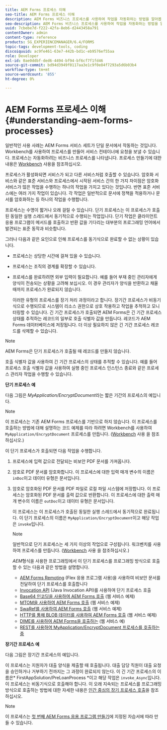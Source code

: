 ```yaml
---
title: AEM Forms 프로세스 이해
seo-title: AEM Forms 프로세스 이해
description: AEM Forms 비즈니스 프로세스를 사용하여 작업을 자동화하는 방법을 알아봅니다. 다른 서비스처럼 호출할 수 있도록 프로세스를 활성화하여 서비스를 만듭니다. 프로세스는 수명이 짧거나 오래 걸릴 수 있습니다.
seo-description: AEM Forms 비즈니스 프로세스를 사용하여 작업을 자동화하는 방법을 알아봅니다. 다른 서비스처럼 호출할 수 있도록 프로세스를 활성화하여 서비스를 만듭니다. 프로세스는 수명이 짧거나 오래 걸릴 수 있습니다.
uuid: 7cbebe7d-f222-42fa-8eb6-d2443458a791
contentOwner: admin
content-type: reference
products: SG_EXPERIENCEMANAGER/6.4/FORMS
topic-tags: development-tools, coding
discoiquuid: ac9fe461-63e7-442b-bd1c-eb9576ef55aa
role: Developer
exl-id: 0ae0ddbf-ded6-4494-bf94-bf6cf7f1fd46
source-git-commit: bd94d3949f0117aa3e1c9f0e84f7293a5d6b03b4
workflow-type: tm+mt
source-wordcount: '855'
ht-degree: 0%

---
```


# AEM Forms 프로세스 이해 {#understanding-aem-forms-processes}

일반적인 사용 사례는 AEM Forms 서비스 세트가 단일 문서에서 작동하는 것입니다. Workbench를 사용하여 프로세스를 만들어 서비스 컨테이너에 요청을 보낼 수 있습니다. 프로세스는 자동화하려는 비즈니스 프로세스를 나타냅니다. 프로세스 만들기에 대한 내용은 [Workbench](https://www.adobe.com/go/learn_aemforms_workbench_63) 사용을 참조하십시오.

프로세스가 활성화되면 서비스가 되고 다른 서비스처럼 호출할 수 있습니다. 암호화 서비스와 같은 표준 서비스와 프로세스에서 시작된 서비스 간의 한 가지 차이점은 암호화 서비스가 많은 작업을 수행하는 하나의 작업을 가지고 있다는 것입니다. 반면 표준 서비스에는 여러 가지 작업이 있습니다. 각 작업은 일반적으로 문서에 정책을 적용하거나 문서를 암호화하는 등 하나의 작업을 수행합니다.

프로세스는 수명이 짧거나 오래 걸릴 수 있습니다. 단기 프로세스는 이 프로세스가 호출된 동일한 실행 스레드에서 동기적으로 수행되는 작업입니다. 단기 작업은 클라이언트 응용 프로그램이 메서드를 호출하고 반환 값을 기다리는 대부분의 프로그래밍 언어에서 발견되는 표준 동작과 비슷합니다.

그러나 다음과 같은 요인으로 인해 프로세스를 동기식으로 완료할 수 없는 상황이 있습니다.

* 프로세스는 상당한 시간에 걸쳐 있을 수 있습니다.
* 프로세스는 조직의 경계를 확장할 수 있습니다.
* 프로세스를 완료하려면 외부 입력이 필요합니다. 예를 들어 부재 중인 관리자에게 양식이 전송되는 상황을 고려해 보십시오. 이 경우 관리자가 양식을 반환하고 채울 때까지 프로세스가 완료되지 않습니다.

   이러한 유형의 프로세스를 장기 처리 과정이라고 합니다. 장기간 프로세스가 비동기식으로 수행되므로 시스템이 리소스 권한으로 상호 작용하고 작업을 추적하고 모니터링할 수 있습니다. 긴 기간 프로세스가 호출되면 AEM Forms은 긴 기간 프로세스 상태를 추적하는 레코드의 일부로 호출 식별자 값을 만듭니다. 레코드가 AEM Forms 데이터베이스에 저장됩니다. 더 이상 필요하지 않은 긴 기간 프로세스 레코드를 삭제할 수 있습니다.

>[!NOTE]
>
>AEM Forms은 단기 프로세스가 호출될 때 레코드를 만들지 않습니다.

호출 식별자 값을 사용하여 긴 기간 프로세스의 상태를 추적할 수 있습니다. 예를 들어 프로세스 호출 식별자 값을 사용하여 실행 중인 프로세스 인스턴스 종료와 같은 프로세스 관리자 작업을 수행할 수 있습니다.

**단기 프로세스 예**

다음 그림은 *MyApplication/EncryptDocument*&#x200B;라는 짧은 기간의 프로세스의 예입니다.

>[!NOTE]
>
>이 프로세스는 기존 AEM Forms 프로세스를 기반으로 하지 않습니다. 이 프로세스를 호출하는 방법에 대해 설명하는 코드 예제를 따라 하려면 Workbench를 사용하여 `MyApplication/EncryptDocument` 프로세스를 만듭니다. ([Workbench](https://www.adobe.com/go/learn_aemforms_workbench_63) 사용 을 참조하십시오.)

이 단기 프로세스가 호출되면 다음 작업을 수행합니다.

1. 프로세스에 입력 값으로 전달되는 비보안 PDF 문서를 가져옵니다.
1. 암호로 PDF 문서를 암호화합니다. 이 프로세스에 대한 입력 매개 변수의 이름은 `inDoc`이고 데이터 유형은 문서입니다.
1. 암호로 암호화된 PDF 문서를 PDF 파일로 로컬 파일 시스템에 저장합니다. 이 프로세스는 암호화된 PDF 문서를 출력 값으로 반환합니다. 이 프로세스에 대한 출력 매개 변수의 이름은 `outDoc`이고 데이터 유형은 문서입니다.

   이 프로세스는 이 프로세스가 호출된 동일한 실행 스레드에서 동기적으로 완료됩니다. 이 단기 프로세스의 이름은 `MyApplication/EncryptDocument`이고 해당 작업은 `invoke`입니다.

   >[!NOTE]
   >
   >일반적으로 단기 프로세스는 세 가지 이상의 작업으로 구성됩니다. 워크벤치를 사용하여 프로세스를 만듭니다. ([Workbench](https://www.adobe.com/go/learn_aemforms_workbench_63) 사용 을 참조하십시오.)

   *AEM*&#x200B;형식을 사용한 프로그래밍에서 이 단기 프로세스를 프로그래밍 방식으로 호출할 수 있는 다음과 같은 방법을 설명합니다.

   * [AEM Forms Remoting](/help/forms/developing/invoking-aem-forms-using-remoting.md#invoking-a-short-lived-process-by-passing-an-unsecure-document-using-remoting) (Flex 응용 프로그램 사용)을 사용하여 비보안 문서를 전달하여 단기 프로세스를 호출합니다
   * [Invocation API](/help/forms/developing/invoking-aem-forms-using-java.md#invoking-a-short-lived-process-using-the-invocation-api) (Java Invocation API)를 사용하여 단기 프로세스 호출
   * [Base64 인코딩을 사용하여 AEM Forms 호출](/help/forms/developing/invoking-aem-forms-using-web.md#invoking-aem-forms-using-base64-encoding) (웹 서비스 예제)
   * [MTOM을 사용하여 AEM Forms 호출](/help/forms/developing/invoking-aem-forms-using-web.md#invoking-aem-forms-using-mtom) (웹 서비스 예제)
   * [SwaRef를 사용하여 AEM Forms 호출](/help/forms/developing/invoking-aem-forms-using-web.md#invoking-aem-forms-using-swaref) (웹 서비스 예제)
   * [HTTP를 통해 BLOB 데이터를 사용하여 AEM Forms 호출](/help/forms/developing/invoking-aem-forms-using-web.md#invoking-aem-forms-using-blob-data-over-http) (웹 서비스 예제)
   * [DIME를 사용하여 AEM Forms을 호출하는](/help/forms/developing/invoking-aem-forms-using-web.md#invoking-aem-forms-using-dime) (웹 서비스 예)
   * [REST를 사용하여 MyApplication/EncryptDocument 프로세스를 호출하는 중](/help/forms/developing/invoking-aem-forms-using-rest.md)

**장기간 프로세스 예**

다음 그림은 장기간 프로세스의 예입니다.

이 프로세스는 지원자가 대출 양식을 제출할 때 호출됩니다. 대출 담당 직원이 대출 요청을 승인하거나 거부하기 전까지는 그 과정이 완료되지 않는다. 이 긴 기간 프로세스의 이름은* FirstAppSolution/PreLoanProcess *이고 해당 작업은 `invoke_Async`입니다. 이 프로세스는 비동기식으로 호출해야 합니다. 이 오래 지속되는 프로세스를 프로그래밍 방식으로 호출하는 방법에 대한 자세한 내용은 [인간 중심의 장기 프로세스 호출](/help/forms/developing/invoking-human-centric-long-lived.md#invoking-human-centric-long-lived-processes)을 참조하십시오.

>[!NOTE]
>
>이 프로세스는 [첫 번째 AEM Forms 응용 프로그램 만들기](https://www.adobe.com/go/learn_aemforms_firstapp_ds_63)에 지정된 자습서에 따라 만들 수 있습니다.
